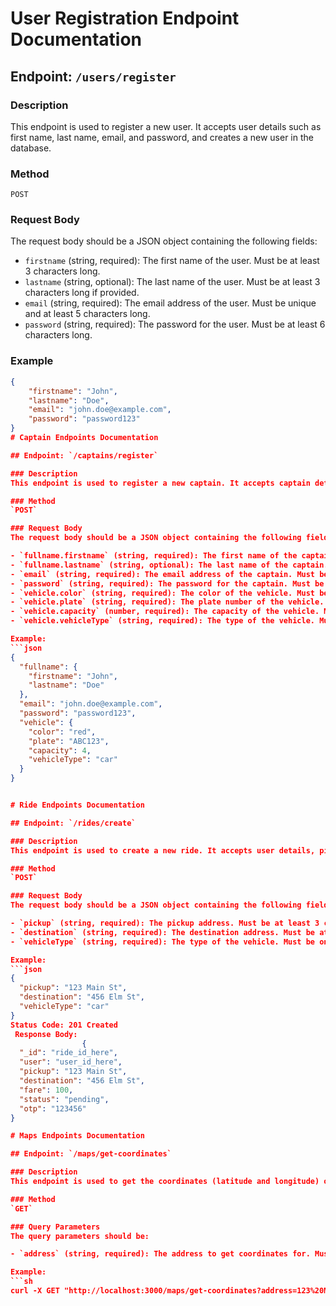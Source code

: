 # User Registration Endpoint Documentation

## Endpoint: `/users/register`

### Description
This endpoint is used to register a new user. It accepts user details such as first name, last name, email, and password, and creates a new user in the database.

### Method
`POST`

### Request Body
The request body should be a JSON object containing the following fields:

- `firstname` (string, required): The first name of the user. Must be at least 3 characters long.
- `lastname` (string, optional): The last name of the user. Must be at least 3 characters long if provided.
- `email` (string, required): The email address of the user. Must be unique and at least 5 characters long.
- `password` (string, required): The password for the user. Must be at least 6 characters long.

### Example
```json
{
    "firstname": "John",
    "lastname": "Doe",
    "email": "john.doe@example.com",
    "password": "password123"
}
# Captain Endpoints Documentation

## Endpoint: `/captains/register`

### Description
This endpoint is used to register a new captain. It accepts captain details such as first name, last name, email, password, and vehicle details, and creates a new captain in the database.

### Method
`POST`

### Request Body
The request body should be a JSON object containing the following fields:

- `fullname.firstname` (string, required): The first name of the captain. Must be at least 3 characters long.
- `fullname.lastname` (string, optional): The last name of the captain. Must be at least 3 characters long if provided.
- `email` (string, required): The email address of the captain. Must be unique and valid.
- `password` (string, required): The password for the captain. Must be at least 6 characters long.
- `vehicle.color` (string, required): The color of the vehicle. Must be at least 3 characters long.
- `vehicle.plate` (string, required): The plate number of the vehicle. Must be at least 3 characters long.
- `vehicle.capacity` (number, required): The capacity of the vehicle. Must be at least 1.
- `vehicle.vehicleType` (string, required): The type of the vehicle. Must be one of 'car', 'motorcycle', or 'auto'.

Example:
```json
{
  "fullname": {
    "firstname": "John",
    "lastname": "Doe"
  },
  "email": "john.doe@example.com",
  "password": "password123",
  "vehicle": {
    "color": "red",
    "plate": "ABC123",
    "capacity": 4,
    "vehicleType": "car"
  }
}


# Ride Endpoints Documentation

## Endpoint: `/rides/create`

### Description
This endpoint is used to create a new ride. It accepts user details, pickup location, destination, and vehicle type, and creates a new ride in the database.

### Method
`POST`

### Request Body
The request body should be a JSON object containing the following fields:

- `pickup` (string, required): The pickup address. Must be at least 3 characters long.
- `destination` (string, required): The destination address. Must be at least 3 characters long.
- `vehicleType` (string, required): The type of the vehicle. Must be one of 'auto', 'car', or 'moto'.

Example:
```json
{
  "pickup": "123 Main St",
  "destination": "456 Elm St",
  "vehicleType": "car"
}
Status Code: 201 Created
 Response Body:
                {
  "_id": "ride_id_here",
  "user": "user_id_here",
  "pickup": "123 Main St",
  "destination": "456 Elm St",
  "fare": 100,
  "status": "pending",
  "otp": "123456"
}

# Maps Endpoints Documentation

## Endpoint: `/maps/get-coordinates`

### Description
This endpoint is used to get the coordinates (latitude and longitude) of a given address.

### Method
`GET`

### Query Parameters
The query parameters should be:

- `address` (string, required): The address to get coordinates for. Must be at least 3 characters long.

Example:
```sh
curl -X GET "http://localhost:3000/maps/get-coordinates?address=123%20Main%20St" .